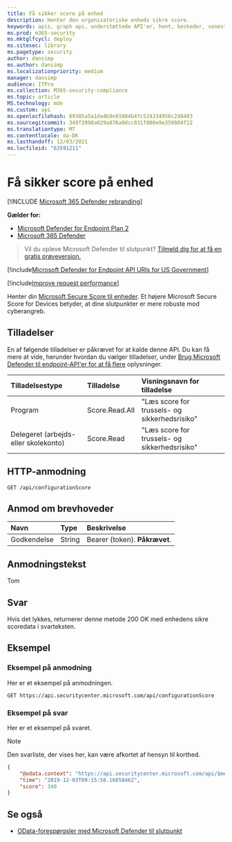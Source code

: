 ```yaml
---
title: Få sikker score på enhed
description: Henter den organisatoriske enheds sikre score.
keywords: apis, graph api, understøttede API'er, hent, beskeder, seneste
ms.prod: m365-security
ms.mktglfcycl: deploy
ms.sitesec: library
ms.pagetype: security
author: dansimp
ms.author: dansimp
ms.localizationpriority: medium
manager: dansimp
audience: ITPro
ms.collection: M365-security-compliance
ms.topic: article
MS.technology: mde
ms.custom: api
ms.openlocfilehash: 69385a5a1da4b9e91084b4fc524334956c2d8403
ms.sourcegitcommit: 348f3998a029a876a9dcc031f808e9e350804f22
ms.translationtype: MT
ms.contentlocale: da-DK
ms.lasthandoff: 12/03/2021
ms.locfileid: "63591211"
---
```

# <a name="get-device-secure-score"></a>Få sikker score på enhed

[!INCLUDE [Microsoft 365 Defender rebranding](../../includes/microsoft-defender.md)]

**Gælder for:**
- [Microsoft Defender for Endpoint Plan 2](https://go.microsoft.com/fwlink/?linkid=2154037)
- [Microsoft 365 Defender](https://go.microsoft.com/fwlink/?linkid=2118804)

> Vil du opleve Microsoft Defender til slutpunkt? [Tilmeld dig for at få en gratis prøveversion.](https://signup.microsoft.com/create-account/signup?products=7f379fee-c4f9-4278-b0a1-e4c8c2fcdf7e&ru=https://aka.ms/MDEp2OpenTrial?ocid=docs-wdatp-exposedapis-abovefoldlink)

[!include[Microsoft Defender for Endpoint API URIs for US Government](../../includes/microsoft-defender-api-usgov.md)]

[!include[Improve request performance](../../includes/improve-request-performance.md)]

Henter din [Microsoft Secure Score til enheder](tvm-microsoft-secure-score-devices.md). Et højere Microsoft Secure Score for Devices betyder, at dine slutpunkter er mere robuste mod cyberangreb.

## <a name="permissions"></a>Tilladelser

En af følgende tilladelser er påkrævet for at kalde denne API. Du kan få mere at vide, herunder hvordan du vælger tilladelser, under [Brug Microsoft Defender til endpoint-API'er for at få flere](apis-intro.md) oplysninger.

Tilladelsestype|Tilladelse|Visningsnavn for tilladelse
:---|:---|:---
Program|Score.Read.All|"Læs score for trussels- og sikkerhedsrisiko"
Delegeret (arbejds- eller skolekonto)|Score.Read|"Læs score for trussels- og sikkerhedsrisiko"

## <a name="http-request"></a>HTTP-anmodning

```http
GET /api/configurationScore
```

## <a name="request-headers"></a>Anmod om brevhoveder

Navn|Type|Beskrivelse
:---|:---|:---
Godkendelse|String|Bearer {token}. **Påkrævet**.

## <a name="request-body"></a>Anmodningstekst

Tom

## <a name="response"></a>Svar

Hvis det lykkes, returnerer denne metode 200 OK med enhedens sikre scoredata i svarteksten.

## <a name="example"></a>Eksempel

### <a name="request-example"></a>Eksempel på anmodning

Her er et eksempel på anmodningen.

```http
GET https://api.securitycenter.microsoft.com/api/configurationScore
```

### <a name="response-example"></a>Eksempel på svar

Her er et eksempel på svaret.

> [!NOTE]
> Den svarliste, der vises her, kan være afkortet af hensyn til korthed.

```json
{
    "@odata.context": "https://api.securitycenter.microsoft.com/api/$metadata#ConfigurationScore/$entity",
    "time": "2019-12-03T09:15:58.1665846Z",
    "score": 340
}
```

## <a name="see-also"></a>Se også

- [OData-forespørgsler med Microsoft Defender til slutpunkt](exposed-apis-odata-samples.md)
